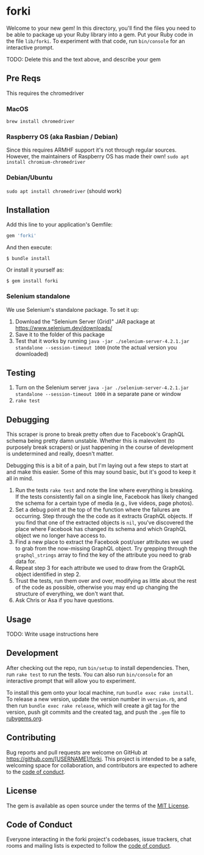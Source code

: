 # forki

Welcome to your new gem! In this directory, you'll find the files you need to be able to package up your Ruby library into a gem. Put your Ruby code in the file `lib/forki`. To experiment with that code, run `bin/console` for an interactive prompt.

TODO: Delete this and the text above, and describe your gem

## Pre Reqs

This requires the chromedriver

### MacOS

`brew install chromedriver`

### Raspberry OS (aka Rasbian / Debian)
Since this requires ARMHF support it's not through regular sources. However, the maintainers of Raspberry OS has made their own!
`sudo apt install chromium-chromedriver`

### Debian/Ubuntu
`sudo apt install chromedriver` (should work)

## Installation

Add this line to your application's Gemfile:

```ruby
gem 'forki'
```

And then execute:

    $ bundle install

Or install it yourself as:

    $ gem install forki

### Selenium standalone

We use Selenium's standalone package. To set it up:

1. Download the "Selenium Server (Grid)" JAR package at https://www.selenium.dev/downloads/
2. Save it to the folder of this package
3. Test that it works by running `java -jar ./selenium-server-4.2.1.jar standalone --session-timeout 1000` (note the actual version you downloaded)

## Testing

1. Turn on the Selenium server `java -jar ./selenium-server-4.2.1.jar standalone --session-timeout 1000` in a separate pane or window
2. `rake test`
    
## Debugging

This scraper is prone to break pretty often due to Facebook's GraphQL schema being pretty damn unstable.
Whether this is malevolent (to purposely break scrapers) or just happening in the course of development is undetermined and really, doesn't matter.

Debugging this is a bit of a pain, but I'm laying out a few steps to start at and make this easier.
Some of this may sound basic, but it's good to keep it all in mind.

1. Run the tests `rake test` and note the line where everything is breaking. If the tests consistently fail on a single line, Facebook has likely changed the schema for a certain type of media (e.g., live videos, page photos). 
2. Set a debug point at the top of the function where the failures are occurring. Step through the the code as it extracts GraphQL objects. If you find that one of the extracted objects is `nil`, you've discovered the place where Facebook has changed its schema and which GraphQL object we no longer have access to.  
3. Find a new place to extract the Facebook post/user attributes we used to grab from the now-missing GraphQL object. Try grepping through the `graphql_strings` array to find the key of the attribute you need to grab data for.
4. Repeat step 3 for each attribute we used to draw from the GraphQL object identified in step 2.
5. Trust the tests, run them over and over, modifying as little about the rest of the code as possible,
   otherwise you may end up changing the structure of everything, we don't want that.
6. Ask Chris or Asa if you have questions.

## Usage

TODO: Write usage instructions here

## Development

After checking out the repo, run `bin/setup` to install dependencies. Then, run `rake test` to run the tests. You can also run `bin/console` for an interactive prompt that will allow you to experiment.

To install this gem onto your local machine, run `bundle exec rake install`. To release a new version, update the version number in `version.rb`, and then run `bundle exec rake release`, which will create a git tag for the version, push git commits and the created tag, and push the `.gem` file to [rubygems.org](https://rubygems.org).

## Contributing

Bug reports and pull requests are welcome on GitHub at https://github.com/[USERNAME]/forki. This project is intended to be a safe, welcoming space for collaboration, and contributors are expected to adhere to the [code of conduct](https://github.com/[USERNAME]/forki/blob/master/CODE_OF_CONDUCT.md).

## License

The gem is available as open source under the terms of the [MIT License](https://opensource.org/licenses/MIT).

## Code of Conduct

Everyone interacting in the forki project's codebases, issue trackers, chat rooms and mailing lists is expected to follow the [code of conduct](https://github.com/[USERNAME]/forki/blob/master/CODE_OF_CONDUCT.md).
